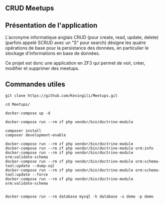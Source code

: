 CRUD Meetups
---------------------------------

## Présentation de l'application

L'acronyme informatique anglais CRUD (pour create, read, update, delete) (parfois appelé SCRUD avec un "S" pour search) désigne les quatre opérations de base pour la persistance des données, en particulier le stockage d'informations en base de données.

Ce projet est donc une application en ZF3 qui permet de voir, créer, modifier et supprimer des meetups.

## Commandes utiles

```
git clone https://github.com/Kevingili/Meetups.git

cd Meetups/

docker-compose up -d

docker-compose run --rm zf php vendor/bin/doctrine-module

composer install
composer development-enable

docker-compose run --rm zf php vendor/bin/doctrine-module
docker-compose run --rm zf php vendor/bin/doctrine-module orm:info
docker-compose run --rm zf php vendor/bin/doctrine-module orm:validate-schema
docker-compose run --rm zf php vendor/bin/doctrine-module orm:schema-tool:update --dump-sql
docker-compose run --rm zf php vendor/bin/doctrine-module orm:schema-tool:update --force
docker-compose run --rm zf php vendor/bin/doctrine-module orm:validate-schema


docker-compose run --rm database mysql -h database -u demo -p demo
```
